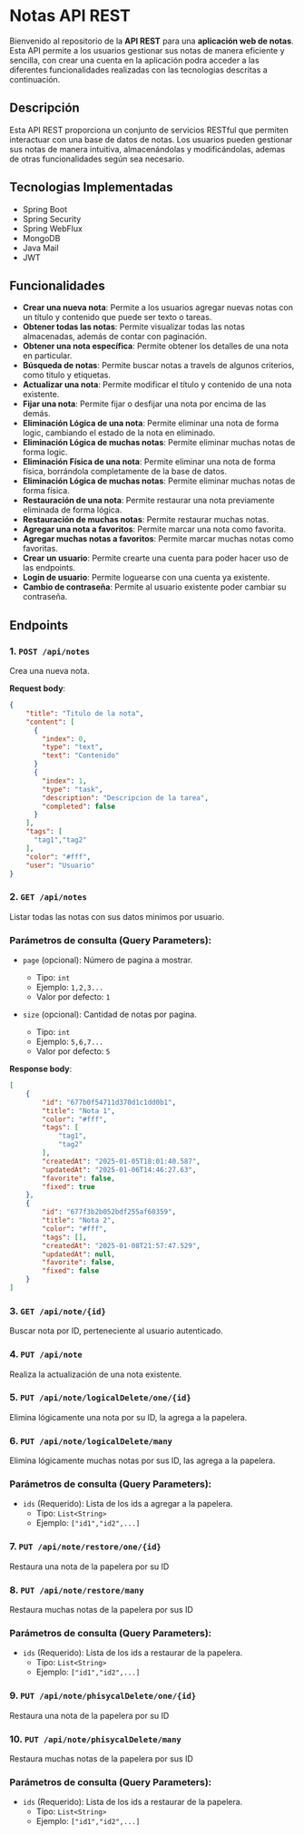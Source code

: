 # Notas API REST

Bienvenido al repositorio de la **API REST** para una **aplicación web de notas**. Esta API permite a los usuarios gestionar sus notas de manera eficiente y sencilla, con crear una cuenta en la aplicación podra acceder a las diferentes funcionalidades realizadas con las tecnologias descritas a continuación.

## Descripción

Esta API REST proporciona un conjunto de servicios RESTful que permiten interactuar con una base de datos de notas. Los usuarios pueden gestionar sus notas de manera intuitiva, almacenándolas y modificándolas, ademas de otras funcionalidades según sea necesario. 

## Tecnologias Implementadas
- Spring Boot
- Spring Security
- Spring WebFlux
- MongoDB
- Java Mail
- JWT

## Funcionalidades

- **Crear una nueva nota**: Permite a los usuarios agregar nuevas notas con un título y contenido que puede ser texto o tareas.
- **Obtener todas las notas**: Permite visualizar todas las notas almacenadas, además de contar con paginación.
- **Obtener una nota específica**: Permite obtener los detalles de una nota en particular.
- **Búsqueda de notas**: Permite buscar notas a travels de algunos criterios, como titulo y etiquetas.
- **Actualizar una nota**: Permite modificar el título y contenido de una nota existente.
- **Fijar una nota**: Permite fijar o desfijar una nota por encima de las demás.
- **Eliminación Lógica de una nota**: Permite eliminar una nota de forma logic, cambiando el estado de la nota en eliminado.
- **Eliminación Lógica de muchas notas**: Permite eliminar muchas notas de forma logic.
- **Eliminación Física de una nota**: Permite eliminar una nota de forma física, borrándola completamente de la base de datos.
- **Eliminación Lógica de muchas notas**: Permite eliminar muchas notas de forma física.
- **Restauración de una nota**: Permite restaurar una nota previamente eliminada de forma lógica.
- **Restauración de muchas notas**: Permite restaurar muchas notas.
- **Agregar una nota a favoritos**: Permite marcar una nota como favorita.
- **Agregar muchas notas a favoritos**: Permite marcar muchas notas como favoritas.
- **Crear un usuario**: Permite crearte una cuenta para poder hacer uso de las endpoints.
- **Login de usuario**: Permite loguearse con una cuenta ya existente.
- **Cambio de contraseña**: Permite al usuario existente poder cambiar su contraseña.

## Endpoints

### 1. `POST /api/notes`
Crea una nueva nota.

**Request body**:
```json
{
    "title": "Titulo de la nota",
    "content": [
      {
        "index": 0,
        "type": "text",
        "text": "Contenido"
      }
      {
        "index": 1,
        "type": "task",
        "description": "Descripcion de la tarea",
        "completed": false
      }
    ],
    "tags": [
      "tag1","tag2"
    ],
    "color": "#fff",
    "user": "Usuario"
}
```
### 2. `GET /api/notes`
Listar todas las notas con sus datos minimos por usuario.

### Parámetros de consulta (Query Parameters):

- `page` (opcional): Número de pagina a mostrar.
  - Tipo: `int`
  - Ejemplo: `1,2,3...`
  - Valor por defecto: `1`
  
- `size` (opcional): Cantidad de notas por pagina.
  - Tipo: `int`
  - Ejemplo: `5,6,7...`
  - Valor por defecto: `5`

**Response body**:
```json
[
    {
        "id": "677b0f54711d370d1c1dd0b1",
        "title": "Nota 1",
        "color": "#fff",
        "tags": [
            "tag1",
            "tag2"
        ],
        "createdAt": "2025-01-05T18:01:40.587",
        "updatedAt": "2025-01-06T14:46:27.63",
        "favorite": false,
        "fixed": true
    },
    {
        "id": "677f3b2b052bdf255af60359",
        "title": "Nota 2",
        "color": "#fff",
        "tags": [],
        "createdAt": "2025-01-08T21:57:47.529",
        "updatedAt": null,
        "favorite": false,
        "fixed": false
    }
]
```
### 3. `GET /api/note/{id}`
Buscar nota por ID, perteneciente al usuario autenticado.

### 4. `PUT /api/note`
Realiza la actualización de una nota existente.

### 5. `PUT /api/note/logicalDelete/one/{id}`
Elimina lógicamente una nota por su ID, la agrega a la papelera.

### 6. `PUT /api/note/logicalDelete/many`
Elimina lógicamente muchas notas por sus ID, las agrega a la papelera.

### Parámetros de consulta (Query Parameters):

- `ids` (Requerido): Lista de los ids a agregar a la papelera.
  - Tipo: `List<String>`
  - Ejemplo: `["id1","id2",...]`

### 7. `PUT /api/note/restore/one/{id}`
Restaura una nota de la papelera por su ID

### 8. `PUT /api/note/restore/many`
Restaura muchas notas de la papelera por sus ID

### Parámetros de consulta (Query Parameters):

- `ids` (Requerido): Lista de los ids a restaurar de la papelera.
  - Tipo: `List<String>`
  - Ejemplo: `["id1","id2",...]`

### 9. `PUT /api/note/phisycalDelete/one/{id}`
Restaura una nota de la papelera por su ID

### 10. `PUT /api/note/phisycalDelete/many`
Restaura muchas notas de la papelera por sus ID

### Parámetros de consulta (Query Parameters):

- `ids` (Requerido): Lista de los ids a restaurar de la papelera.
  - Tipo: `List<String>`
  - Ejemplo: `["id1","id2",...]`
